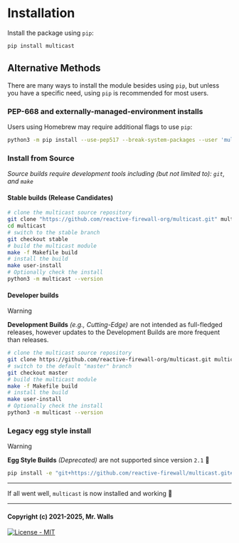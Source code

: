 # Installation

Install the package using `pip`:

```bash
pip install multicast
```

## Alternative Methods

There are many ways to install the module besides using `pip`, but unless you have a specific need,
using `pip` is recommended for most users.

### PEP-668 and externally-managed-environment installs

Users using Homebrew may require additional flags to use `pip`:

```bash
python3 -m pip install --use-pep517 --break-system-packages --user 'multicast>=2.0.8'
```

### Install from Source

*Source builds require development tools including (but not limited to): `git`, and `make`*

#### Stable builds (Release Candidates)

```bash
# clone the multicast source repository
git clone "https://github.com/reactive-firewall-org/multicast.git" multicast
cd multicast
# switch to the stable branch
git checkout stable
# build the multicast module
make -f Makefile build
# install the build
make user-install
# Optionally check the install
python3 -m multicast --version
```

#### Developer builds

> [!WARNING]
> **Development Builds** *(e.g., Cutting-Edge)* are not intended as full-fledged releases, however
> updates to the Development Builds are more frequent than releases.

```bash
# clone the multicast source repository
git clone https://github.com/reactive-firewall-org/multicast.git multicast && cd ./multicast
# switch to the default "master" branch
git checkout master
# build the multicast module
make -f Makefile build
# install the build
make user-install
# Optionally check the install
python3 -m multicast --version
```

### Legacy egg style install

> [!WARNING]
> **Egg Style Builds** *(Deprecated)* are not supported since version `2.1` :shrug:

```bash
pip install -e "git+https://github.com/reactive-firewall/multicast.git#egg=multicast"
```

---

If all went well, `multicast` is now installed and working :tada:


***

#### Copyright (c) 2021-2025, Mr. Walls

[![License - MIT](https://img.shields.io/pypi/l/multicast?cacheSeconds=3600)](https://github.com/reactive-firewall-org/multicast/tree/HEAD/LICENSE.md)
